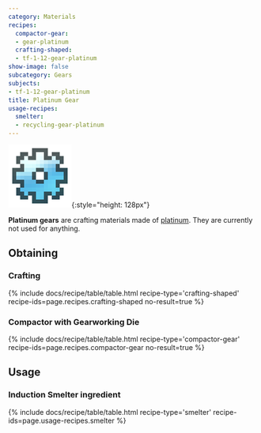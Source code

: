 ```yaml
---
category: Materials
recipes:
  compactor-gear:
  - gear-platinum
  crafting-shaped:
  - tf-1-12-gear-platinum
show-image: false
subcategory: Gears
subjects:
- tf-1-12-gear-platinum
title: Platinum Gear
usage-recipes:
  smelter:
  - recycling-gear-platinum
---
```


![Platinum gear](/assets/images/docs/1.12/thermal-foundation/gear-platinum.png){:style="height: 128px"}


**Platinum gears** are crafting materials made of
[platinum](../platinum-ingot/). They are currently not used for anything.


Obtaining
---------

### Crafting
{% include docs/recipe/table/table.html recipe-type='crafting-shaped' recipe-ids=page.recipes.crafting-shaped no-result=true %}

### Compactor with Gearworking Die
{% include docs/recipe/table/table.html recipe-type='compactor-gear' recipe-ids=page.recipes.compactor-gear no-result=true %}


Usage
-----

### Induction Smelter ingredient
{% include docs/recipe/table/table.html recipe-type='smelter' recipe-ids=page.usage-recipes.smelter %}
